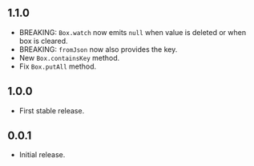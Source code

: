 ## 1.1.0
* BREAKING: `Box.watch` now emits `null` when value is deleted or when box is cleared.
* BREAKING: `fromJson` now also provides the key.
* New `Box.containsKey` method.
* Fix `Box.putAll` method.

## 1.0.0
* First stable release.

## 0.0.1
* Initial release.
